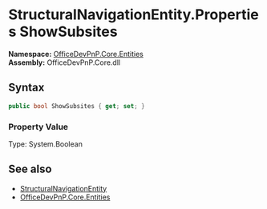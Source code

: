 # StructuralNavigationEntity.Properties ShowSubsites
  

**Namespace:** [OfficeDevPnP.Core.Entities](OfficeDevPnP.Core.Entities.md)  
**Assembly:** OfficeDevPnP.Core.dll  
## Syntax
```C#
public bool ShowSubsites { get; set; }
```

### Property Value
Type: System.Boolean  

## See also
- [StructuralNavigationEntity](OfficeDevPnP.Core.Entities.StructuralNavigationEntity.md) 
- [OfficeDevPnP.Core.Entities](OfficeDevPnP.Core.Entities.md) 
